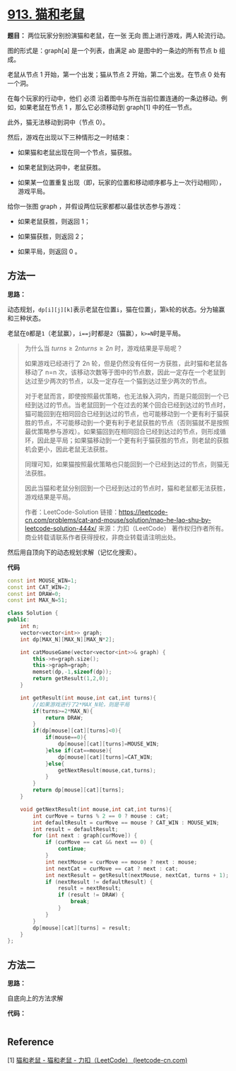 # [913. 猫和老鼠](https://leetcode-cn.com/problems/cat-and-mouse/)

**题目：** 两位玩家分别扮演猫和老鼠，在一张 无向 图上进行游戏，两人轮流行动。

图的形式是：graph[a] 是一个列表，由满足 ab 是图中的一条边的所有节点 b 组成。

老鼠从节点 1 开始，第一个出发；猫从节点 2 开始，第二个出发。在节点 0 处有一个洞。

在每个玩家的行动中，他们 必须 沿着图中与所在当前位置连通的一条边移动。例如，如果老鼠在节点 1 ，那么它必须移动到 graph[1] 中的任一节点。

此外，猫无法移动到洞中（节点 0）。

然后，游戏在出现以下三种情形之一时结束：

- 如果猫和老鼠出现在同一个节点，猫获胜。

- 如果老鼠到达洞中，老鼠获胜。
- 如果某一位置重复出现（即，玩家的位置和移动顺序都与上一次行动相同），游戏平局。

给你一张图 graph ，并假设两位玩家都都以最佳状态参与游戏：

- 如果老鼠获胜，则返回 1；

- 如果猫获胜，则返回 2；
- 如果平局，则返回 0 。



## 方法一

**思路：**

动态规划，`dp[i][j][k]`表示老鼠在位置`i`，猫在位置`j`，第`k`轮的状态。分为输赢和三种状态。

老鼠在`0`都是`1`（老鼠赢），`i==j`时都是`2`（猫赢），`k>=N`时是平局。

>为什么当 $\textit{turns} \ge 2nturns≥2n$ 时，游戏结果是平局呢？
>
>如果游戏已经进行了 2n 轮，但是仍然没有任何一方获胜，此时猫和老鼠各移动了 n=n 次，该移动次数等于图中的节点数，因此一定存在一个老鼠到达过至少两次的节点，以及一定存在一个猫到达过至少两次的节点。
>
>对于老鼠而言，即使按照最优策略，也无法躲入洞内，而是只能回到一个已经到达过的节点。当老鼠回到一个在过去的某个回合已经到达过的节点时，猫可能回到在相同回合已经到达过的节点，也可能移动到一个更有利于猫获胜的节点，不可能移动到一个更有利于老鼠获胜的节点（否则猫就不是按照最优策略参与游戏）。如果猫回到在相同回合已经到达过的节点，则形成循环，因此是平局；如果猫移动到一个更有利于猫获胜的节点，则老鼠的获胜机会更小，因此老鼠无法获胜。
>
>同理可知，如果猫按照最优策略也只能回到一个已经到达过的节点，则猫无法获胜。
>
>因此当猫和老鼠分别回到一个已经到达过的节点时，猫和老鼠都无法获胜，游戏结果是平局。
>
>作者：LeetCode-Solution
>链接：https://leetcode-cn.com/problems/cat-and-mouse/solution/mao-he-lao-shu-by-leetcode-solution-444x/
>来源：力扣（LeetCode）
>著作权归作者所有。商业转载请联系作者获得授权，非商业转载请注明出处。

然后用自顶向下的动态规划求解（记忆化搜索）。

**代码**

```C++
const int MOUSE_WIN=1;
const int CAT_WIN=2;
const int DRAW=0;
const int MAX_N=51;

class Solution {
public:
    int n;
    vector<vector<int>> graph;
    int dp[MAX_N][MAX_N][MAX_N*2];

    int catMouseGame(vector<vector<int>>& graph) {
        this->n=graph.size();
        this->graph=graph;
        memset(dp,-1,sizeof(dp));
        return getResult(1,2,0);
    }

    int getResult(int mouse,int cat,int turns){
        //如果游戏进行了2*MAX_N轮，则是平局
        if(turns>=2*MAX_N){
            return DRAW;
        }
        if(dp[mouse][cat][turns]<0){
            if(mouse==0){
                dp[mouse][cat][turns]=MOUSE_WIN;
            }else if(cat==mouse){
                dp[mouse][cat][turns]=CAT_WIN;
            }else{
                getNextResult(mouse,cat,turns);
            }
        }
        return dp[mouse][cat][turns];
    }

    void getNextResult(int mouse,int cat,int turns){
        int curMove = turns % 2 == 0 ? mouse : cat;
        int defaultResult = curMove == mouse ? CAT_WIN : MOUSE_WIN;
        int result = defaultResult;
        for (int next : graph[curMove]) {
            if (curMove == cat && next == 0) {
                continue;
            }
            int nextMouse = curMove == mouse ? next : mouse;
            int nextCat = curMove == cat ? next : cat;
            int nextResult = getResult(nextMouse, nextCat, turns + 1);
            if (nextResult != defaultResult) {
                result = nextResult;
                if (result != DRAW) {
                    break;
                }
            }
        }
        dp[mouse][cat][turns] = result;
    }
};
```



## 方法二

**思路：**

自底向上的方法求解

**代码：**

```C++


```





## Reference

[1] [猫和老鼠 - 猫和老鼠 - 力扣（LeetCode） (leetcode-cn.com)](https://leetcode-cn.com/problems/cat-and-mouse/solution/mao-he-lao-shu-by-leetcode-solution-444x/)
